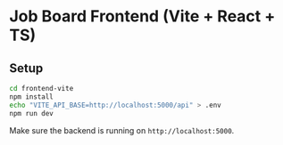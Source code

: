 # Job Board Frontend (Vite + React + TS)

## Setup
```bash
cd frontend-vite
npm install
echo "VITE_API_BASE=http://localhost:5000/api" > .env
npm run dev
```
Make sure the backend is running on `http://localhost:5000`.
